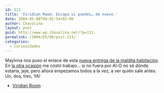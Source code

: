 ```yaml
---
id: 111
title: 'Viridian Room. Escapa si puedes… de nuevo.'
date: 2004-05-08T09:02:54+02:00
author: Chavalina
layout: post
guid: http://www.wp.chavalina.net/?p=111
permalink: /2004/05/08/post-111/
categories:
  - Curiosidades
---
```

<span class="alguien">Mayinna</span> nos puso el enlace de esta <a href="http://www.fasco-cs.com/works/viridian/index_e.html" target="_blank">nueva entrega de la maldita habitación</a>. En <a href="http://www.chavalina.net/comentar.php?idpost=67" target="_blank">la otra ocasión</a> me costó trabajo… si no fuera por <span class="alguien">Al-O</span> no sé dónde estar&iacute;a, jeje, pero ahora empezamos todos a la vez, a ver quién sale antes. Un, dos, tres, YA! 

  * <a href="http://www.fasco-cs.com/works/viridian/index_e.html" target="_blank">Viridian Room</a>